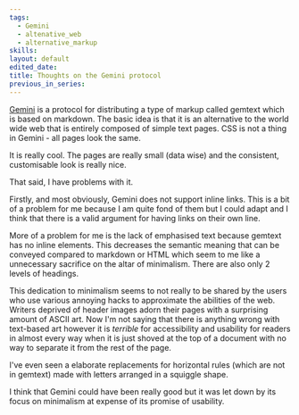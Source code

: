 ```yaml
---
tags:
  - Gemini
  - altenative_web
  - alternative_markup
skills: 
layout: default
edited_date: 
title: Thoughts on the Gemini protocol
previous_in_series:
---
```

[Gemini](https://geminiquickst.art/) is a protocol for distributing a type of markup called gemtext which is based on markdown. The basic idea is that it is an alternative to the world wide web that is entirely composed of simple text pages. CSS is not a thing in Gemini - all pages look the same.

It is really cool.  The pages are really small (data wise) and the consistent, customisable look is really nice.

That said, I have problems with it.

Firstly, and most obviously, Gemini does not support inline links. This is a bit of a problem for me because I am quite fond of them but I could adapt and I think that there is a valid argument for having links on their own line.

More of a problem for me is the lack of emphasised text because gemtext has no inline elements. This decreases the semantic meaning that can be conveyed compared to markdown or HTML which seem to me like a unnecessary sacrifice on the altar of minimalism. There are also only 2 levels of headings.

This dedication to minimalism seems to not really to be shared by the users who use various annoying hacks to approximate the abilities of the web. Writers deprived of header images adorn their pages with a surprising amount of ASCII art. Now I'm not saying that there is anything wrong with text-based art however it is *terrible* for accessibility and usability for readers in almost every way when it is just shoved at the top of a document with no way to separate it from the rest of the page.

I've even seen a elaborate replacements for horizontal rules (which are not in gemtext) made with letters arranged in a squiggle shape. 

I think that Gemini could have been really good but it was let down by its focus on minimalism at expense of its promise of usability.